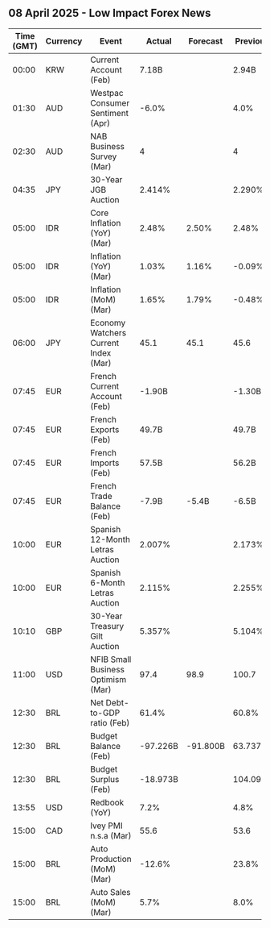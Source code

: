 ## 08 April 2025 - Low Impact Forex News

| Time (GMT) | Currency | Event | Actual | Forecast | Previous |
|------|----------|-------|--------|----------|----------|
| 00:00 | KRW | Current Account (Feb) | 7.18B |  | 2.94B |
| 01:30 | AUD | Westpac Consumer Sentiment (Apr) | -6.0% |  | 4.0% |
| 02:30 | AUD | NAB Business Survey (Mar) | 4 |  | 4 |
| 04:35 | JPY | 30-Year JGB Auction | 2.414% |  | 2.290% |
| 05:00 | IDR | Core Inflation (YoY) (Mar) | 2.48% | 2.50% | 2.48% |
| 05:00 | IDR | Inflation (YoY) (Mar) | 1.03% | 1.16% | -0.09% |
| 05:00 | IDR | Inflation (MoM) (Mar) | 1.65% | 1.79% | -0.48% |
| 06:00 | JPY | Economy Watchers Current Index (Mar) | 45.1 | 45.1 | 45.6 |
| 07:45 | EUR | French Current Account (Feb) | -1.90B |  | -1.30B |
| 07:45 | EUR | French Exports (Feb) | 49.7B |  | 49.7B |
| 07:45 | EUR | French Imports (Feb) | 57.5B |  | 56.2B |
| 07:45 | EUR | French Trade Balance (Feb) | -7.9B | -5.4B | -6.5B |
| 10:00 | EUR | Spanish 12-Month Letras Auction | 2.007% |  | 2.173% |
| 10:00 | EUR | Spanish 6-Month Letras Auction | 2.115% |  | 2.255% |
| 10:10 | GBP | 30-Year Treasury Gilt Auction | 5.357% |  | 5.104% |
| 11:00 | USD | NFIB Small Business Optimism (Mar) | 97.4 | 98.9 | 100.7 |
| 12:30 | BRL | Net Debt-to-GDP ratio (Feb) | 61.4% |  | 60.8% |
| 12:30 | BRL | Budget Balance (Feb) | -97.226B | -91.800B | 63.737B |
| 12:30 | BRL | Budget Surplus (Feb) | -18.973B |  | 104.096B |
| 13:55 | USD | Redbook (YoY) | 7.2% |  | 4.8% |
| 15:00 | CAD | Ivey PMI n.s.a (Mar) | 55.6 |  | 53.6 |
| 15:00 | BRL | Auto Production (MoM) (Mar) | -12.6% |  | 23.8% |
| 15:00 | BRL | Auto Sales (MoM) (Mar) | 5.7% |  | 8.0% |

